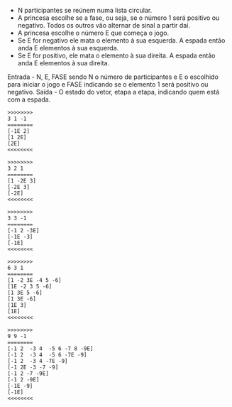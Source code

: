 
- N participantes se reúnem numa lista circular.
- A princesa escolhe se a fase, ou seja, se o número 1 será positivo ou negativo. Todos os outros vão alternar de sinal a partir daí.
- A princesa escolhe o número E que começa o jogo. 
- Se E for negativo ele mata o elemento à sua esquerda. A espada então anda E elementos à sua esquerda.
- Se E for positivo, ele mata o elemento à sua direita. A espada então anda E elementos à sua direita.

Entrada
    - N, E, FASE sendo N o número de participantes e E o escolhido para iniciar o jogo e FASE indicando se o elemento 1 será positivo ou negativo.
Saída
    - O estado do vetor, etapa a etapa, indicando quem está com a espada.
```
>>>>>>>>
3 1 -1
========
[-1E 2]
[1 2E]
[2E]
<<<<<<<<

>>>>>>>>
3 2 1
========
[1 -2E 3]
[-2E 3]
[-2E]
<<<<<<<<

>>>>>>>>
3 3 -1
========
[-1 2 -3E]
[-1E -3]
[-1E]
<<<<<<<<

>>>>>>>>
6 3 1
========
[1 -2 3E -4 5 -6]
[1E -2 3 5 -6]
[1 3E 5 -6]
[1 3E -6]
[1E 3]
[1E]
<<<<<<<<

>>>>>>>>
9 9 -1
========
[-1 2  -3 4  -5 6 -7 8 -9E]
[-1 2  -3 4  -5 6 -7E -9]
[-1 2  -3 4 -7E -9]
[-1 2E -3 -7 -9]
[-1 2 -7 -9E]
[-1 2 -9E]
[-1E -9]
[-1E]
<<<<<<<<
```